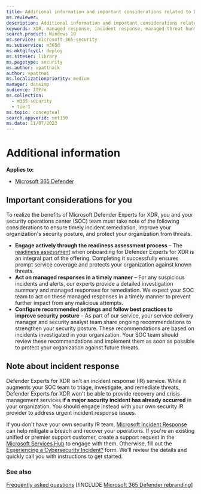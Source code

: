 ```yaml
---
title: Additional information and important considerations related to Defender Experts for XDR
ms.reviewer:
description: Additional information and important considerations related to Defender Experts for XDR
keywords: XDR, managed response, incident response, managed threat hunting, managed detection and response (MDR) service, readiness assessment, real-time visibility with XDR experts, Additional information related to XDR, benefits of microsoft xdr
search.product: Windows 10
ms.service: microsoft-365-security
ms.subservice: m365d
ms.mktglfcycl: deploy
ms.sitesec: library
ms.pagetype: security
ms.author: vpattnaik
author: vpattnai
ms.localizationpriority: medium
manager: dansimp
audience: ITPro
ms.collection:
  - m365-security
  - tier1
ms.topic: conceptual
search.appverid: met150
ms.date: 11/07/2023
---
```


# Additional information

**Applies to:**

- [Microsoft 365 Defender](https://go.microsoft.com/fwlink/?linkid=2118804)

## Important considerations for you

To realize the benefits of Microsoft Defender Experts for XDR, you and your security operations center (SOC) team must take note of the following considerations to ensure timely incident remediation, improve your organization's security posture, and protect your organization from threats.

- **Engage actively through the readiness assessment process** – The [readiness assessment](get-started-xdr.md#prepare-your-environment-for-the-defender-experts-service) when onboarding for Defender Experts for XDR is an integral part of the offering. Completing it successfully ensures prompt service coverage and protects your organization against known threats.
- **Act on managed responses in a timely manner** – For any suspicious incidents and alerts, our experts provide a detailed investigation summary and managed responses for remediation. We expect your SOC team to act on these managed responses in a timely manner to prevent further impact from any malicious attempts.
- **Configure recommended settings and follow best practices to improve security posture** – As part of our service, your service delivery manager and security analyst team share ongoing recommendations to strengthen your security posture. These recommendations are based on incidents investigated in your organization. Your SOC team should review these recommendations and implement them as soon as possible to protect your organization against future threats.

## Note about incident response

Defender Experts for XDR isn't an incident response (IR) service. While it augments your SOC team to triage, investigate, and remediate threats, Defender Experts for XDR won't be able to provide recovery and crisis management services **if a major security incident has already occurred** in your organization. You should engage instead with your own security IR provider to address urgent incident response issues.

If you don't have your own security IR team, [Microsoft Incident Response](https://www.microsoft.com/en-us/security/business/microsoft-incident-response
) can help mitigate a breach and recover your operations. If you're an existing unified or premier support customer, create a support request in the [Microsoft Services Hub](https://serviceshub.microsoft.com/home) to engage with them. Otherwise, fill out the [Experiencing a Cybersecurity Incident?](https://customervoice.microsoft.com/Pages/ResponsePage.aspx?id=v4j5cvGGr0GRqy180BHbRypQlJUvhTFIvfpiAfrpFQdUOTdRRFpDUFQ1TzNLVFZXV0VUOVlVN0szUiQlQCN0PWcu) form. We'll review the details and quickly call you with instructions to get started.

### See also

[Frequently asked questions](frequently-asked-questions.md)
[!INCLUDE [Microsoft 365 Defender rebranding](../../includes/defender-m3d-techcommunity.md)]
